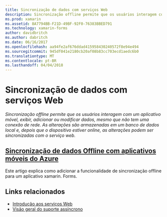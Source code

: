 ```yaml
---
title: Sincronização de dados com serviços Web
description: Sincronização offline permite que os usuários interagem com um aplicativo móvel, exibir, adicionar ou modificar dados, mesmo que não tem uma conexão de rede. As alterações são armazenadas em um banco de dados local e, depois que o dispositivo estiver online, as alterações podem ser sincronizadas com o serviço web.
ms.prod: xamarin
ms.assetid: 8A7794BB-F21D-49BF-92F0-76383BBED791
ms.technology: xamarin-forms
author: davidbritch
ms.author: dabritch
ms.date: 06/16/2017
ms.openlocfilehash: aa94fe2af676ddad415958430240572f8e94e494
ms.sourcegitcommit: 945df041e2180cb20af08b83cc703ecd1aedc6b0
ms.translationtype: MT
ms.contentlocale: pt-BR
ms.lasthandoff: 04/04/2018
---
```

# <a name="synchronizing-data-with-web-services"></a>Sincronização de dados com serviços Web

_Sincronização offline permite que os usuários interagem com um aplicativo móvel, exibir, adicionar ou modificar dados, mesmo que não tem uma conexão de rede. As alterações são armazenadas em um banco de dados local e, depois que o dispositivo estiver online, as alterações podem ser sincronizadas com o serviço web._

## <a name="synchronizing-offline-data-with-azure-mobile-appsazure-mobile-appsmd"></a>[Sincronização de dados Offline com aplicativos móveis do Azure](azure-mobile-apps.md)

Este artigo explica como adicionar a funcionalidade de sincronização offline para um aplicativo xamarin. Forms.



## <a name="related-links"></a>Links relacionados

- [Introdução aos serviços Web](~/cross-platform/data-cloud/web-services/index.md)
- [Visão geral do suporte assíncrono](~/cross-platform/platform/async.md)
